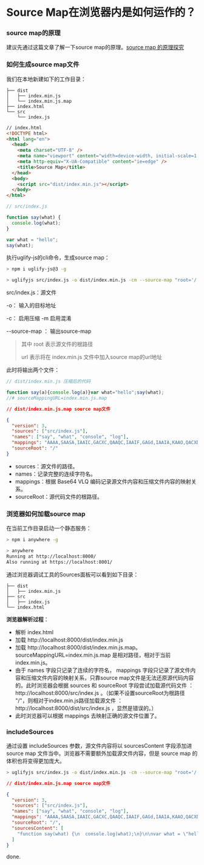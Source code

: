 # Source Map在浏览器内是如何运作的？

### source map的原理

建议先通过这篇文章了解一下source map的原理。[source map 的原理探究](https://github.com/wayou/wayou.github.io/issues/9)



### 如何生成source map文件

我们在本地新建如下的工作目录：

```
├── dist
│   ├── index.min.js
│   └── index.min.js.map
├── index.html
└── src
    └── index.js
```



```html
// index.html
<!DOCTYPE html>
<html lang="en">
  <head>
    <meta charset="UTF-8" />
    <meta name="viewport" content="width=device-width, initial-scale=1.0" />
    <meta http-equiv="X-UA-Compatible" content="ie=edge" />
    <title>Source Map</title>
  </head>
  <body>
    <script src="dist/index.min.js"></script>
  </body>
</html>

```



```javascript
// src/index.js

function say(what) {
  console.log(what);
}

var what = "hello";
say(what);
```



执行uglify-js的cli命令，生成source map：

```bash
> npm i uglify-js@3 -g

> uglifyjs src/index.js -o dist/index.min.js -cm --source-map "root='/',url='index.min.js.map'"
```
src/index.js：源文件

-o： 输入的目标地址

-c： 启用压缩 -m 启用混淆

--source-map ： 输出source-map 

> 其中 root 表示源文件的根路径
>
> url 表示将在 index.min.js 文件中加入source map的url地址



此时将输出两个文件：

```javascript
// dist/index.min.js 压缩后的代码

function say(a){console.log(a)}var what="hello";say(what);
//# sourceMappingURL=index.min.js.map
```



```json
// dist/index.min.js.map source map文件

{
  "version": 3,
  "sources": ["src/index.js"],
  "names": ["say", "what", "console", "log"],
  "mappings": "AAAA,SAASA,IAAIC,GACXC,QAAQC,IAAIF,GAGd,IAAIA,KAAO,QACXD,IAAIC",
  "sourceRoot": "/"
}
```

- sources：源文件的路径。
- names：记录完整的连续字符名。
- mappings：根据 Base64 VLQ 编码记录源文件内容和压缩文件内容的映射关系。
- sourceRoot：源代码文件的根路径。



### 浏览器如何加载source map

在当前工作目录启动一个静态服务：

```bash
> npm i anywhere -g

> anywhere
Running at http://localhost:8000/
Also running at https://localhost:8001/
```



通过浏览器调试工具的Sources面板可以看到如下目录：

```
├── dist
│   ├── index.min.js
├── src
│   ├── index.js
└── index.html
```



**浏览器解析过程**：

- 解析 index.html
- 加载 http://localhost:8000/dist/index.min.js
- 加载 http://localhost:8000/dist/index.min.js.map。sourceMappingURL=index.min.js.map 是相对路径，相对于当前index.min.js。
- 由于 names 字段只记录了连续的字符名， mappings 字段只记录了源文件内容和压缩文件内容的映射关系，只靠source map文件是无法还原源代码内容的。此时浏览器会根据 sources 和 sourceRoot 字段尝试加载源代码文件 ：http://localhost:8000/src/index.js 。（如果不设置sourceRoot为根路径 "/"，则相对于index.min.js路径加载源文件 ：http://localhost:8000/dist/src/index.js ，显然是错误的。）
- 此时浏览器可以根据 mappings 去映射正确的源文件位置了。



### includeSources

通过设置 includeSources 参数，源文件内容将以 sourcesContent 字段添加进 source map 文件当中。浏览器不需要额外加载源文件内容，但是 source map 的体积也将变得更加庞大。



```bash
> uglifyjs src/index.js -o dist/index.min.js -cm --source-map "root='/',url='index.min.js.map',includeSources"
```



```json
// dist/index.min.js.map source map文件

{
  "version": 3,
  "sources": ["src/index.js"],
  "names": ["say", "what", "console", "log"],
  "mappings": "AAAA,SAASA,IAAIC,GACXC,QAAQC,IAAIF,GAGd,IAAIA,KAAO,QACXD,IAAIC",
  "sourceRoot": "/",
  "sourcesContent": [
    "function say(what) {\n  console.log(what);\n}\n\nvar what = \"hello\";\nsay(what);\n"
  ]
}
```



done.